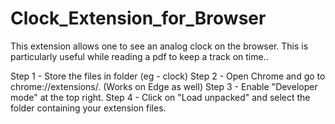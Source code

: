 # Clock_Extension_for_Browser
This extension allows one to see an analog clock on the browser. This is particularly useful while reading a pdf to keep a track on time..

Step 1 - Store the files in folder (eg - clock)
Step 2 - Open Chrome and go to chrome://extensions/.  (Works on Edge as well)
Step 3 - Enable "Developer mode" at the top right.
Step 4 - Click on "Load unpacked" and select the folder containing your extension files.
